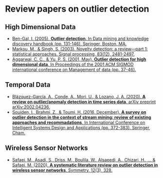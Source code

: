 # Review papers on outlier detection


## High Dimensional Data

- [Ben-Gal, I. (2005). **Outlier detection**. In Data mining and knowledge discovery handbook (pp. 131-146). Springer, Boston, MA.](https://dl.acm.org/doi/abs/10.1145/375663.375668?casa_token=T0f_2GpIqQcAAAAA:ieI0tvcfXqi84vzedsAJ-QOcUoevwqGdxzP7UQK_zEPzjANcIC5yvJibXxN-oandPhpWJt8V8sRsMQ)
- [Markou, M., & Singh, S. (2003). Novelty detection: a review—part 1: statistical approaches. Signal processing, 83(12), 2481-2497.](https://www.sciencedirect.com/science/article/abs/pii/S0165168403002020)
- [Aggarwal, C. C., & Yu, P. S. (2001, May). **Outlier detection for high dimensional data**. In Proceedings of the 2001 ACM SIGMOD international conference on Management of data (pp. 37-46).](https://dl.acm.org/doi/abs/10.1145/375663.375668?casa_token=T0f_2GpIqQcAAAAA:ieI0tvcfXqi84vzedsAJ-QOcUoevwqGdxzP7UQK_zEPzjANcIC5yvJibXxN-oandPhpWJt8V8sRsMQ)


## Temporal Data

- [Blázquez-García, A., Conde, A., Mori, U., & Lozano, J. A. (2020). **A review on outlier/anomaly detection in time series data**. arXiv preprint arXiv:2002.04236.](https://arxiv.org/abs/2002.04236)
- [Souiden, I., Brahmi, Z., & Toumi, H. (2016, December). **A survey on outlier detection in the context of stream mining: review of existing approaches and recommadations**. In International Conference on Intelligent Systems Design and Applications (pp. 372-383). Springer, Cham.](https://link.springer.com/chapter/10.1007/978-3-319-53480-0_37)

## Wireless Sensor Networks

- [Safaei, M., Asadi, S., Driss, M., Boulila, W., Alsaeedi, A., Chizari, H., ... & Safaei, M. (2020). **A systematic literature review on outlier detection in wireless sensor networks**. Symmetry, 12(3), 328.](https://www.mdpi.com/2073-8994/12/3/328)
